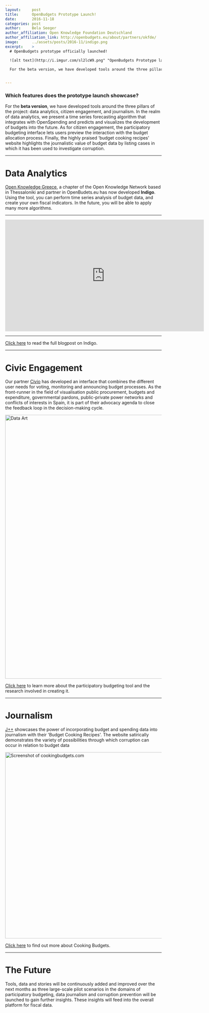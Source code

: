 ```yaml
---
layout:     post
title:      OpenBudgets Prototype Launch!
date:       2016-11-18
categories: post
author:     Bela Seeger
author_affiliation: Open Knowledge Foundation Deutschland
author_affiliation_link: http://openbudgets.eu/about/partners/okfde/
image:      ../assets/posts/2016-11/indigo.png
excerpt:    >
  # OpenBudgets prototype officially launched!

  ![alt text](http://i.imgur.com/sl2lcW9.png" "OpenBudgets Prototype launch")
  
  For the beta version, we have developed tools around the three pillars of the project: <b>data analytics</b>, <b>citizen engagement</b>, and <b>journalism</b>. In the realm of data analytics, we present a  time series forecasting algorithm that integrates with OpenSpending and predicts and visualizes the development of budgets into the future. As for citizen engagement, the participatory budgeting interface lets users preview the interaction with the budget allocation process. Finally, the highly praised ‘budget cooking recipes’ website highlights the journalistic value of budget data by listing cases in which it has been used to investigate corruption. 


---
```


### Which features does the prototype launch showcase?

For the <b>beta version</b>, we have developed tools around the three pillars of the project: data analytics, citizen engagement, and journalism. In the realm of data analytics, we present a  time series forecasting algorithm that integrates with OpenSpending and predicts and visualizes the development of budgets into the future. As for citizen engagement, the participatory budgeting interface lets users preview the interaction with the budget allocation process. Finally, the highly praised ‘budget cooking recipes’ website highlights the journalistic value of budget data by listing cases in which it has been used to investigate corruption. 

---

# Data Analytics

[Open Knowledge Greece](http://okfn.gr/), a chapter of the Open Knowledge Network based in Thessaloniki and partner in OpenBudets.eu has now developed **Indigo**. Using the tool, you can perform time series analysis of budget data, and create your own fiscal indicators. In the future, you will be able to apply many more algorithms. 

---

<center><iframe width="640" height="360" src="https://www.youtube.com/embed/s2JzqX7c5WU" frameborder="0" allowfullscreen></iframe></center>

---

[Click here](http://openbudgets.eu/post/2016/11/18/indigo-released/) to read the full blogpost on Indigo.

---

# Civic Engagement

Our partner [ Civio](http://www.civio.es/) has developed an interface that combines the different user needs for voting, monitoring and announcing budget processes. As the front-runner in the field of visualisation public procurement, budgets and expenditure, governmental pardons, public-private power networks and conflicts of interests in Spain, it is part of their advocacy agenda to close the feedback loop in the decision-making cycle. 


<img alt="Data Art" src="{{site.baseurl}}/assets/posts/2016-11/pb-app.png" width="850"/>

[Click here](http://openbudgets.eu/post/2016/11/04/participatory-budgeting-tools/) to learn more about the participatory budgeting tool and the research involved in creating it. 

---

# Journalism

[J++](http://www.jplusplus.org/en/) showcases the power of incorporating budget and spending data into journalism with their 'Budget Cooking Recipes'. The website satirically demonstrates the variety of possibilities through which corruption can occur in relation to budget data 


<img alt="Screenshot of cookingbudgets.com" src="{{site.baseurl}}/assets/posts/2016-10/cookingbudgets_screenshot.png" width="600"/>

[Click here](http://openbudgets.eu/post/2016/10/28/cooking-budgets/) to find out more about Cooking Budgets. 

---

# The Future 

Tools, data and stories will be continuously added and improved over the next months as three large-scale pilot scenarios in the domains of participatory budgeting, data journalism and corruption prevention will be launched to gain further insights. These insights will feed  into the overall platform for fiscal data.